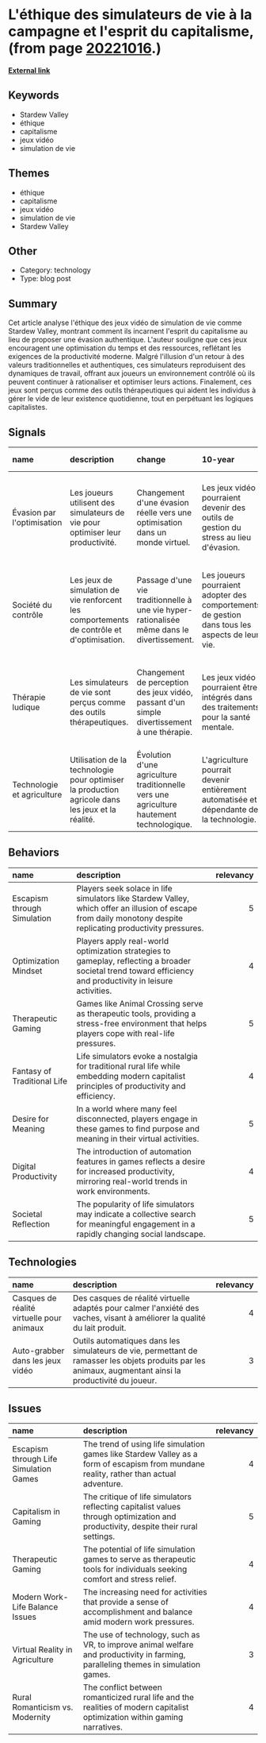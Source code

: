 # __L'éthique des simulateurs de vie à la campagne et l'esprit du capitalisme__, (from page [20221016](https://kghosh.substack.com/p/20221016).)

__[External link](https://www.canardpc.com/jeu-video/je-vis-des-hauts-et-des-bas/lethique-de-stardew-valley-et-lesprit-du-capitalisme/)__



## Keywords

* Stardew Valley
* éthique
* capitalisme
* jeux vidéo
* simulation de vie

## Themes

* éthique
* capitalisme
* jeux vidéo
* simulation de vie
* Stardew Valley

## Other

* Category: technology
* Type: blog post

## Summary

Cet article analyse l'éthique des jeux vidéo de simulation de vie comme Stardew Valley, montrant comment ils incarnent l'esprit du capitalisme au lieu de proposer une évasion authentique. L'auteur souligne que ces jeux encouragent une optimisation du temps et des ressources, reflétant les exigences de la productivité moderne. Malgré l'illusion d'un retour à des valeurs traditionnelles et authentiques, ces simulateurs reproduisent des dynamiques de travail, offrant aux joueurs un environnement contrôlé où ils peuvent continuer à rationaliser et optimiser leurs actions. Finalement, ces jeux sont perçus comme des outils thérapeutiques qui aident les individus à gérer le vide de leur existence quotidienne, tout en perpétuant les logiques capitalistes.

## Signals

| name                       | description                                                                                      | change                                                                                      | 10-year                                                                                        | driving-force                                                                            |   relevancy |
|:---------------------------|:-------------------------------------------------------------------------------------------------|:--------------------------------------------------------------------------------------------|:-----------------------------------------------------------------------------------------------|:-----------------------------------------------------------------------------------------|------------:|
| Évasion par l'optimisation | Les joueurs utilisent des simulateurs de vie pour optimiser leur productivité.                   | Changement d'une évasion réelle vers une optimisation dans un monde virtuel.                | Les jeux vidéo pourraient devenir des outils de gestion du stress au lieu d'évasion.           | Le besoin croissant d'échapper à la monotonie du travail avec des activités productives. |           4 |
| Société du contrôle        | Les jeux de simulation de vie renforcent les comportements de contrôle et d'optimisation.        | Passage d'une vie traditionnelle à une vie hyper-rationalisée même dans le divertissement.  | Les joueurs pourraient adopter des comportements de gestion dans tous les aspects de leur vie. | La culture du capitalisme et la recherche de productivité à tous les niveaux.            |           5 |
| Thérapie ludique           | Les simulateurs de vie sont perçus comme des outils thérapeutiques.                              | Changement de perception des jeux vidéo, passant d'un simple divertissement à une thérapie. | Les jeux vidéo pourraient être intégrés dans des traitements pour la santé mentale.            | La recherche de solutions pour gérer le stress et l'anxiété dans le monde moderne.       |           4 |
| Technologie et agriculture | Utilisation de la technologie pour optimiser la production agricole dans les jeux et la réalité. | Évolution d'une agriculture traditionnelle vers une agriculture hautement technologique.    | L'agriculture pourrait devenir entièrement automatisée et dépendante de la technologie.        | La nécessité d'augmenter la productivité alimentaire face à une population croissante.   |           5 |

## Behaviors

| name                        | description                                                                                                                                                   |   relevancy |
|:----------------------------|:--------------------------------------------------------------------------------------------------------------------------------------------------------------|------------:|
| Escapism through Simulation | Players seek solace in life simulators like Stardew Valley, which offer an illusion of escape from daily monotony despite replicating productivity pressures. |           5 |
| Optimization Mindset        | Players apply real-world optimization strategies to gameplay, reflecting a broader societal trend toward efficiency and productivity in leisure activities.   |           4 |
| Therapeutic Gaming          | Games like Animal Crossing serve as therapeutic tools, providing a stress-free environment that helps players cope with real-life pressures.                  |           5 |
| Fantasy of Traditional Life | Life simulators evoke a nostalgia for traditional rural life while embedding modern capitalist principles of productivity and efficiency.                     |           4 |
| Desire for Meaning          | In a world where many feel disconnected, players engage in these games to find purpose and meaning in their virtual activities.                               |           5 |
| Digital Productivity        | The introduction of automation features in games reflects a desire for increased productivity, mirroring real-world trends in work environments.              |           4 |
| Societal Reflection         | The popularity of life simulators may indicate a collective search for meaningful engagement in a rapidly changing social landscape.                          |           5 |

## Technologies

| name                                      | description                                                                                                                                              |   relevancy |
|:------------------------------------------|:---------------------------------------------------------------------------------------------------------------------------------------------------------|------------:|
| Casques de réalité virtuelle pour animaux | Des casques de réalité virtuelle adaptés pour calmer l'anxiété des vaches, visant à améliorer la qualité du lait produit.                                |           4 |
| Auto-grabber dans les jeux vidéo          | Outils automatiques dans les simulateurs de vie, permettant de ramasser les objets produits par les animaux, augmentant ainsi la productivité du joueur. |           3 |

## Issues

| name                                   | description                                                                                                                            |   relevancy |
|:---------------------------------------|:---------------------------------------------------------------------------------------------------------------------------------------|------------:|
| Escapism through Life Simulation Games | The trend of using life simulation games like Stardew Valley as a form of escapism from mundane reality, rather than actual adventure. |           4 |
| Capitalism in Gaming                   | The critique of life simulators reflecting capitalist values through optimization and productivity, despite their rural settings.      |           5 |
| Therapeutic Gaming                     | The potential of life simulation games to serve as therapeutic tools for individuals seeking comfort and stress relief.                |           4 |
| Modern Work-Life Balance Issues        | The increasing need for activities that provide a sense of accomplishment and balance amid modern work pressures.                      |           4 |
| Virtual Reality in Agriculture         | The use of technology, such as VR, to improve animal welfare and productivity in farming, paralleling themes in simulation games.      |           3 |
| Rural Romanticism vs. Modernity        | The conflict between romanticized rural life and the realities of modern capitalist optimization within gaming narratives.             |           4 |